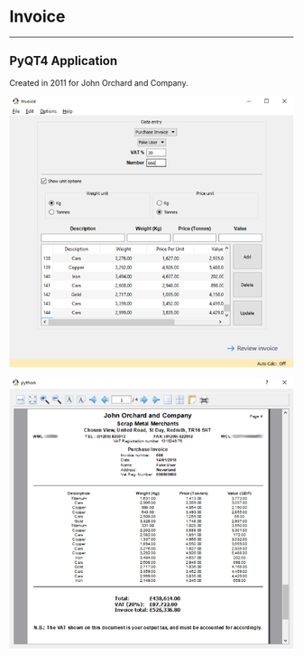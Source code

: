 # Invoice

----
## PyQT4 Application

Created in 2011 for John Orchard and Company.

![Screenshot](resources/images/invoice.png)

![Screenshot](resources/images/print_preview.png)
